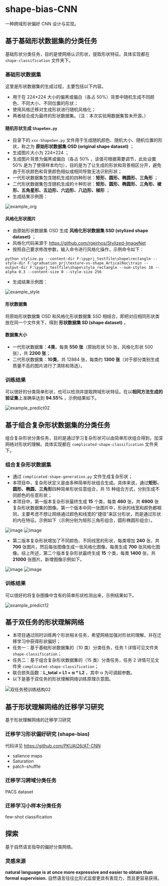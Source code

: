 # shape-bias-CNN
一种跨域形状偏好 CNN 设计与实现。

## 基于基础形状数据集的分类任务
基础形状分类任务，目的是使网络认识形状，提取形状特征。具体实现都在 ``shape-classification`` 文件夹下。
### 基础形状数据集
这里是形状数据集的生成过程，主要包括以下内容。
- 用于在 224*224 大小的偏黑或偏白（各占 50%）背景中随机生成不同颜色、不同大小、不同位置的形状；
- 使用风格迁移对生成形状进行随机风格化；
- 两者结合成为最终的形状数据集。（注：本次实验用数据集暂未开源。）

#### 随机形状生成 `ShapeGen.py`
- 目录下的 `xxx-ShapeGen.py` 文件用于生成随机颜色、随机大小、随机位置的形状，称之为 **原始形状数据集 OSD (original shape dataset)** ；
- 生成图片大小为 224*224 ；
- 生成图片背景为偏黑或偏白（各占 50% ，该值可根据需要调节，此处设置 50% 是为了使得样本均匀），目的是为了让生成的形状和背景相区分开，避免由于形状颜色和背景颜色相似或相同导致无法识别形状；
- 一代形状数据集包含随机生成的四种形状：**矩形、圆形、椭圆形、三角形** ；
- 二代形状数据集包含随机生成的十种形状：**矩形、圆形、椭圆形、三角形、棱形、五角星形、五边形、六边形、八边形、梯形** ；
- 生成结果示例图：

![example_org](https://user-images.githubusercontent.com/59753705/154614410-5a2b99ff-d736-4a31-944b-56f850b62bef.PNG)

#### 风格化形状图片
- 由原始形状数据集 OSD 生成 **风格化形状数据集 SSD (stylized shape dataset)** ；
- 风格化代码来源于 https://github.com/rgeirhos/Stylized-ImageNet
- 按照自己要求修改参数，输入命令进行风格化操作，示例命令如下：
``` SHELL
python stylize.py --content-dir F:\pyprj_testfile\shape\rectangle --style-dir F:\graduation_prj\texture-vs-shape_ArticalRec\train --output-dir F:\pyprj_testfile\shape\style_rectangle --num-styles 10 --alpha 0.3 --content-size 0 --style-size 256
```
- 生成结果示例图：

![example_style](https://user-images.githubusercontent.com/59753705/154614451-108bb5ef-1b57-4aae-940e-9cd68abacfb0.PNG)

#### 形状数据集
将原始形状数据集 OSD 和风格化形状数据集 SSD 相结合，即把对应相同形状类放在同一个文件夹下，得到 **形状数据集 SD (shape dataset)** 。

#### 数据集大小
- 一代形状数据集：**4类**，每类 **550 张**（原始形状 50 张，风格化形状 500 张），共 **2200 张**；
- 二代形状数据集：**10类**，共 12884 张，每类约 **1300 张**（对于部分类别生成质量不高的图片进行了清除和筛选）。

### 训练结果
可以很好的分类简单形状，也可以检测并提取跨域形状特征。在以**相同方法生成的验证集**上准确率达到 **94.55%** ，示例结果如下。

![example_predict02](https://user-images.githubusercontent.com/59753705/159641116-3bf60536-5c6f-423e-8d0b-f18b105c0260.PNG)

## 基于组合复杂形状数据集的分类任务
组合复杂形状分类任务，目的是通过学习复杂形状可以由简单形状组合得到，加深网络对形状的理解。具体实现都在 ``complicated-shape-classification`` 文件夹下。
### 组合复杂形状数据集
- 通过 `complicated-shape-generation.py` 文件生成复杂形状；
- 本项目中，复杂形状定义是由多种简单形状组合生成。具体来说，通过**矩形、圆形、椭圆、三角形**四种简单形状任意组合，共 15 种组合方式，分别生成不同颜色的任意形状；
- 本项目中，第一版本复杂形状最终生成 **15** 个类，每类 **460** 张，共 **6900** 张复杂形状数据集的图像。第一个版本中同一张图片中，形状的线宽和颜色都相同，主要考虑不想让网络通过颜色和线宽的“捷径”来区分形状，而是通过形状的内在特征。示例如下（示例分别为矩形三角形组合，圆形椭圆形组合）。

![image](https://user-images.githubusercontent.com/59753705/157893057-3fe40c25-7640-48cf-901b-5db6c07ddb6d.png)
![image](https://user-images.githubusercontent.com/59753705/157893309-77dc9482-2838-4d6a-898e-5b79ab02628e.png)

- 第二版本复杂形状增加了不同颜色、不同线宽的形状，每类增加 **240** 张，共 **700** 张图片。然后每张图像生成一张风格化图像，每类生成 **700** 张风格化图像。综上所述，第二个版本复杂形状最终生成 **15** 个类，每类 **1400** 张，共 **21000** 张图片。新增图像示例如下。

![image](https://user-images.githubusercontent.com/59753705/158727143-62aa5d09-592a-4bc8-85c8-3790bc944429.png)
![image](https://user-images.githubusercontent.com/59753705/158727068-95a6adb0-2e56-4426-bab6-19b239611ce7.png)

### 训练结果
可以很好的将复杂图像中含有的简单形状检测出来，示例结果如下。

![example_predict12](https://user-images.githubusercontent.com/59753705/159642107-19645377-a8f4-4627-913e-1b90d2afc00a.PNG)

## 基于双任务的形状理解网络
- 本项目通过同时训练两个形状相关任务，希望网络加强对形状的理解，并在迁移学习中获得形状偏好；
- 任务一：基于基础形状数据集的（10 类）分类任务，任务 1 详情可见文件夹 ``shape-classification``；
- 任务二：基于组合复杂形状数据集的（15 类）分类任务，任务 2 详情可见文件夹 ``complicated-shape-classification``；
- 联合损失函数：**L_total = L1 + α * L2** ，其中 α 为可调超参数。
- 以下是基于双任务的形状理解网络训练原理示意图。

![双任务预训练结构02](https://user-images.githubusercontent.com/59753705/158997620-26a9f09e-a258-418a-b75a-71eaac26350a.png)


## 基于形状理解网络的迁移学习研究
基于形状理解网络的迁移学习研究
### 迁移学习形状偏好研究 (shape-bias) 
代码详见 https://github.com/PKUAI26/AT-CNN
- salience maps 
- Saturation
- patch-shuffle
### 迁移学习跨域分类任务
PACS dataset
### 迁移学习小样本分类任务
few-shot classification

## 探索
基于自然语言指导的偏好分类网络。
### 灵感来源
**natural language is at once more expressive and easier to obtain than formal supervision.**
自然语言往往比形式监督更具有表现力，而且更容易获得。

